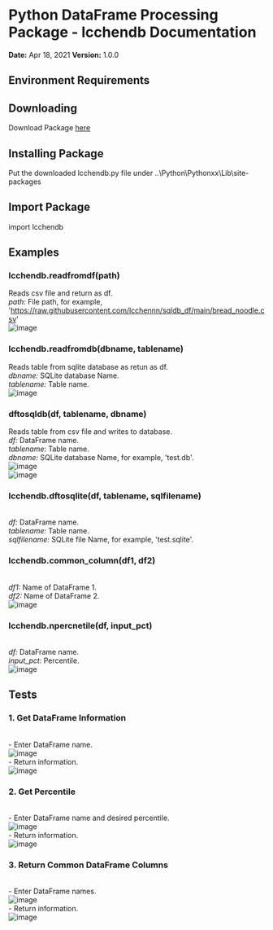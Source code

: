 # Python DataFrame Processing Package - lcchendb Documentation
<b>Date:</b> Apr 18, 2021 <b>Version:</b> 1.0.0

## Environment Requirements

## Downloading
Download Package [here](https://github.com/lcchennn/sqldb_df/blob/688163ab22b904b5c77a41127486bf7b3388bcc2/lcchendb.py)
## Installing Package
Put the downloaded lcchendb.py file under 
..\Python\Pythonxx\Lib\site-packages
## Import Package
import lcchendb

## Examples
### lcchendb.readfromdf(path)
Reads csv file and return as df.
<br>*path:* File path, for example, 'https://raw.githubusercontent.com/lcchennn/sqldb_df/main/bread_noodle.csv'
<br>![image](https://user-images.githubusercontent.com/52438350/115191821-cbd5de80-a09e-11eb-8a0f-67a711b371ad.png)

### lcchendb.readfromdb(dbname, tablename)
Reads table from sqlite database as retun as df.
<br>*dbname:* SQLite database Name.
<br>*tablename:* Table name.
<br>![image](https://user-images.githubusercontent.com/52438350/115193726-66372180-a0a1-11eb-9fe8-a955e6c4abed.png)

### dftosqldb(df, tablename, dbname)
Reads table from csv file and writes to database.
<br>*df:* DataFrame name.
<br>*tablename:* Table name.
<br>*dbname:* SQLite database Name, for example, 'test.db'.
<br>![image](https://user-images.githubusercontent.com/52438350/115194521-6d126400-a0a2-11eb-983a-94705040aa74.png)
<br>![image](https://user-images.githubusercontent.com/52438350/115194795-cbd7dd80-a0a2-11eb-9b62-c542ff2bd622.png)

### lcchendb.dftosqlite(df, tablename, sqlfilename)
<br>*df:* DataFrame name.
<br>*tablename:* Table name.
<br>*sqlfilename:* SQLite file Name, for example, 'test.sqlite'.

### lcchendb.common_column(df1, df2)
<br>*df1:* Name of DataFrame 1.
<br>*df2:* Name of DataFrame 2.
<br>![image](https://user-images.githubusercontent.com/52438350/115195140-40ab1780-a0a3-11eb-8000-b759bc57bab3.png)


### lcchendb.npercnetile(df, input_pct)
<br>*df:* DataFrame name.
<br>*input_pct:* Percentile.
<br>![image](https://user-images.githubusercontent.com/52438350/115195202-515b8d80-a0a3-11eb-8714-4eddddabe06d.png)

## Tests
### 1. Get DataFrame Information
<br>- Enter DataFrame name.
<br>![image](https://user-images.githubusercontent.com/52438350/115195382-8a93fd80-a0a3-11eb-8de6-96701777b5c0.png)
<br>- Return information.
<br>![image](https://user-images.githubusercontent.com/52438350/115195438-9bdd0a00-a0a3-11eb-9bd2-ff0d078c211c.png)

### 2. Get Percentile
<br>- Enter DataFrame name and desired percentile.
<br>![image](https://user-images.githubusercontent.com/52438350/115195495-ae574380-a0a3-11eb-8fa7-e22f046d5695.png)
<br>- Return information.
<br>![image](https://user-images.githubusercontent.com/52438350/115195549-be6f2300-a0a3-11eb-912e-24b5332d1719.png)

### 3. Return Common DataFrame Columns
<br>- Enter DataFrame names.
<br>![image](https://user-images.githubusercontent.com/52438350/115195595-cb8c1200-a0a3-11eb-8006-4b05075df9c7.png)
<br>- Return information.
<br>![image](https://user-images.githubusercontent.com/52438350/115195663-df377880-a0a3-11eb-9150-0af68c82418b.png)


